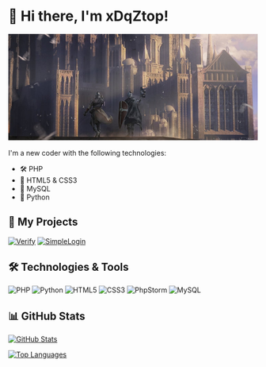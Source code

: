 # 👋 Hi there, I'm xDqZtop!

![Profile Banner](https://github.com/xDqZtop/xDqZtop/blob/main/banner.png?raw=true)


I'm a new coder with the following technologies:

- 🛠️ PHP
- 🎨 HTML5 & CSS3
- 🔧 MySQL
- 🚀 Python

## 🚀 My Projects

[![Verify](https://img.shields.io/badge/Verify-Project-blue?style=flat-square)](https://github.com/xDqZtop/Verify)
[![SimpleLogin](https://img.shields.io/badge/Simple_Login-Project-green?style=flat-square)](https://github.com/xDqZtop/SimpleLogin)

## 🛠️ Technologies & Tools
<p align="left">
  <img src="https://img.shields.io/badge/PHP-777BB4?style=for-the-badge&logo=php&logoColor=white" alt="PHP">
  <img src="https://img.shields.io/badge/Python-3776AB?style=for-the-badge&logo=python&logoColor=white" alt="Python">
  <img src="https://img.shields.io/badge/HTML5-E34F26?style=for-the-badge&logo=html5&logoColor=white" alt="HTML5">
  <img src="https://img.shields.io/badge/CSS3-1572B6?style=for-the-badge&logo=css3&logoColor=white" alt="CSS3">
  <img src="https://img.shields.io/badge/PhpStorm-000000?style=for-the-badge&logo=PhpStorm&logoColor=white" alt="PhpStorm">
  <img src="https://img.shields.io/badge/MySQL-005C84?style=for-the-badge&logo=mysql&logoColor=white" alt="MySQL">
</p>

## 📊 GitHub Stats

[![GitHub Stats](https://github-readme-stats.vercel.app/api?username=xDqZtop&show_icons=true&theme=radical)](https://github.com/xDqZtop)

[![Top Languages](https://github-readme-stats.vercel.app/api/top-langs/?username=xDqZtop&layout=compact&theme=radical)](https://github.com/xDqZtop)
